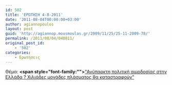 ```yaml
---
id: 502
title: 'ΕΡΩΤΗΣΗ 4-8-2011'
date: '2011-08-04T00:00:00+03:00'
author: agiannopoulos
layout: post
guid: 'http://agiannop.mousmoulas.gr/2009/11/25/25-11-2009-78/'
permalink: /2011/08/04/040811/
original_post_id:
    - '502'
categories:
    - Ερωτήσεις
---
```


Θέμα: **<span style="font-family:""></span>**[“Ανύπαρκτη πολιτική αιμοδοσίας στην Ελλάδα ? Χιλιάδες μονάδες πλάσματος θα καταστραφούν” ](/wp-content/uploads/2009/11/04082011_aimodosia.pdf)